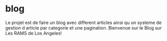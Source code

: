 # blog
 Le projet est de faire un blog avec different articles ainsi qu un systeme de gestion d article par categorie et une
pagination. 
Bienvenue sur le Blog sur Les RAMS de Los Angeles!
